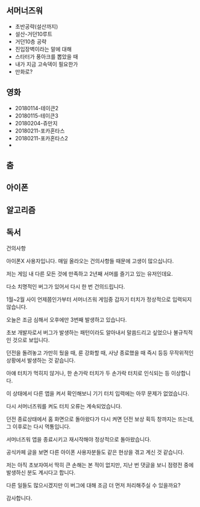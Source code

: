 ## 서머너즈워

- 초반공략(설산까지)
- 설산-거던10루트
- 거던10층 공략
- 진입장벽이라는 말에 대해
- 스타터가 풍아크를 뽑았을 때
- 내가 지금 고속덱이 필요한가
- 만화로?



## 영화

- 20180114-테이큰2
- 20180115-테이큰3
- 20180204-쥬만지
- 20180211-포카혼타스
- 20180211-포카혼타스2
- ​



## 춤





## 아이폰





## 알고리즘





## 독서









건의사항



아이폰X 사용자입니다. 매일 올라오는 건의사항들 때문에 고생이 많으십니다.

저는 게임 내 다른 모든 것에 만족하고 2년째 서머를 즐기고 있는 유저인데요.

다소 치명적인 버그가 있어서 다시 한 번 건의드립니다.

1월~2월 사이 언제쯤인가부터 서머너즈워 게임중 갑자기 터치가 정상적으로 입력되지 않습니다.

오늘은 조금 심해서 오후에만 3번째 발생하고 있습니다.

초보 개발자로서 버그가 발생하는 패턴이라도 알아내서 말씀드리고 싶었으나 불규칙적인 것으로 보입니다.

던전을 돌려놓고 가만히 뒀을 때, 룬 강화할 때, 사냥 종료했을 때 즉시 등등 무작위적인 상황에서 발생하는 것 같습니다.

아얘 터치가 먹히지 않거나, 한 손가락 터치가 두 손가락 터치로 인식되는 등 이상합니다.

이 상태에서 다른 앱을 켜서 확인해보니 기기 터치 입력에는 아무 문제가 없었습니다.

다시 서머너즈워를 켜도 터치 오류는 계속되었습니다.

던전 종료상태에서 홈 화면으로 돌아왔다가 다시 켜면 던전 보상 획득 창까지는 뜨는데, 그 이후로는 다시 먹통입니다.

서머너즈워 앱을 종료시키고 재시작해야 정상적으로 돌아왔습니다.

공식카페 글을 보면 다른 아이폰 사용자분들도 같은 현상을 겪고 계신 것 같습니다.

저는 아직 초보자여서 딱히 큰 손해는 본 적이 없지만, 지난 번 댓글을 보니 점령전 중에 발생하신 분도 계시다고 합니다.

다른 일들도 많으시겠지만 이 버그에 대해 조금 더 먼저 처리해주실 수 있을까요?

감사합니다.